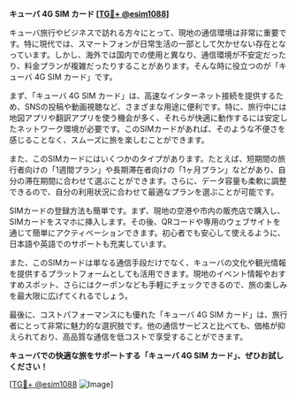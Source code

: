 **キューバ 4G SIM カード [[TG💪+ @esim1088](https://t.me/s/esim1088)]**

キューバ旅行やビジネスで訪れる方々にとって、現地の通信環境は非常に重要です。特に現代では、スマートフォンが日常生活の一部として欠かせない存在となっています。しかし、海外では国内での使用と異なり、通信環境が不安定だったり、料金プランが複雑だったりすることがあります。そんな時に役立つのが「キューバ 4G SIM カード」です。

まず、「キューバ 4G SIM カード」は、高速なインターネット接続を提供するため、SNSの投稿や動画視聴など、さまざまな用途に便利です。特に、旅行中には地図アプリや翻訳アプリを使う機会が多く、それらが快適に動作するには安定したネットワーク環境が必要です。このSIMカードがあれば、そのような不便さを感じることなく、スムーズに旅を楽しむことができます。

また、このSIMカードにはいくつかのタイプがあります。たとえば、短期間の旅行者向けの「1週間プラン」や長期滞在者向けの「1ヶ月プラン」などがあり、自分の滞在期間に合わせて選ぶことができます。さらに、データ容量も柔軟に調整できるので、自分の利用状況に合わせて最適なプランを選ぶことが可能です。

SIMカードの登録方法も簡単です。まず、現地の空港や市内の販売店で購入し、SIMカードをスマホに挿入します。その後、QRコードや専用のウェブサイトを通じて簡単にアクティベーションできます。初心者でも安心して使えるように、日本語や英語でのサポートも充実しています。

また、このSIMカードは単なる通信手段だけでなく、キューバの文化や観光情報を提供するプラットフォームとしても活用できます。現地のイベント情報やおすすめスポット、さらにはクーポンなども手軽にチェックできるので、旅の楽しみを最大限に広げてくれるでしょう。

最後に、コストパフォーマンスにも優れた「キューバ 4G SIM カード」は、旅行者にとって非常に魅力的な選択肢です。他の通信サービスと比べても、価格が抑えられており、高品質な通信を低コストで享受することができます。

**キューバでの快適な旅をサポートする「キューバ 4G SIM カード」、ぜひお試しください！**

[[TG💪+ @esim1088](https://t.me/s/esim1088) ![Image](https://i.postimg.cc/Y0z9fWf4/image.png)]